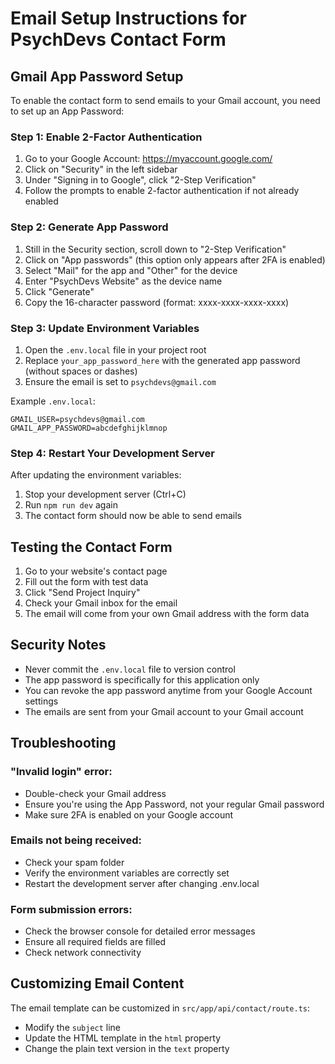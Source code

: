 # Email Setup Instructions for PsychDevs Contact Form

## Gmail App Password Setup

To enable the contact form to send emails to your Gmail account, you need to set up an App Password:

### Step 1: Enable 2-Factor Authentication

1. Go to your Google Account: https://myaccount.google.com/
2. Click on "Security" in the left sidebar
3. Under "Signing in to Google", click "2-Step Verification"
4. Follow the prompts to enable 2-factor authentication if not already enabled

### Step 2: Generate App Password

1. Still in the Security section, scroll down to "2-Step Verification"
2. Click on "App passwords" (this option only appears after 2FA is enabled)
3. Select "Mail" for the app and "Other" for the device
4. Enter "PsychDevs Website" as the device name
5. Click "Generate"
6. Copy the 16-character password (format: xxxx-xxxx-xxxx-xxxx)

### Step 3: Update Environment Variables

1. Open the `.env.local` file in your project root
2. Replace `your_app_password_here` with the generated app password (without spaces or dashes)
3. Ensure the email is set to `psychdevs@gmail.com`

Example `.env.local`:

```
GMAIL_USER=psychdevs@gmail.com
GMAIL_APP_PASSWORD=abcdefghijklmnop
```

### Step 4: Restart Your Development Server

After updating the environment variables:

1. Stop your development server (Ctrl+C)
2. Run `npm run dev` again
3. The contact form should now be able to send emails

## Testing the Contact Form

1. Go to your website's contact page
2. Fill out the form with test data
3. Click "Send Project Inquiry"
4. Check your Gmail inbox for the email
5. The email will come from your own Gmail address with the form data

## Security Notes

-   Never commit the `.env.local` file to version control
-   The app password is specifically for this application only
-   You can revoke the app password anytime from your Google Account settings
-   The emails are sent from your Gmail account to your Gmail account

## Troubleshooting

### "Invalid login" error:

-   Double-check your Gmail address
-   Ensure you're using the App Password, not your regular Gmail password
-   Make sure 2FA is enabled on your Google account

### Emails not being received:

-   Check your spam folder
-   Verify the environment variables are correctly set
-   Restart the development server after changing .env.local

### Form submission errors:

-   Check the browser console for detailed error messages
-   Ensure all required fields are filled
-   Check network connectivity

## Customizing Email Content

The email template can be customized in `src/app/api/contact/route.ts`:

-   Modify the `subject` line
-   Update the HTML template in the `html` property
-   Change the plain text version in the `text` property
